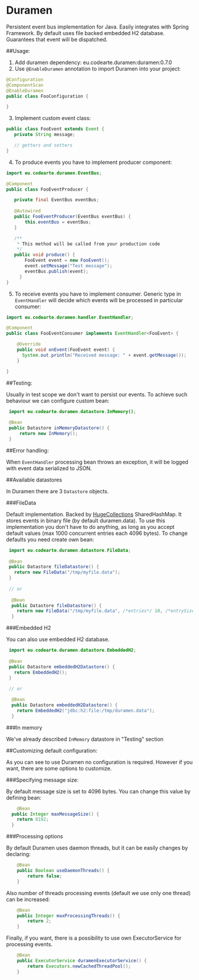 Duramen
=======

Persistent event bus implementation for Java. Easily integrates with Spring Framework. By default uses file backed embedded H2 database. Guarantees that event will be dispatched.

##Usage:

1. Add duramen dependency:
  eu.codearte.duramen:duramen:0.7.0
2. Use ```@EnableDuramen``` annotation to import Duramen into your project:
 ```java
 @Configuration
 @ComponentScan
 @EnableDuramen
 public class FooConfiguration {
 
 }
```
3. Implement custom event class:
 ```java
 public class FooEvent extends Event {
    private String message;
 
    // getters and setters
 }
```
4. To produce events you have to implement producer component:
 ```java
 import eu.codearte.duramen.EventBus;
 
 @Component
 public class FooEventProducer {
 
    private final EventBus eventBus;
   
    @Autowired
    public FooEventProducer(EventBus eventBus) {
	    this.eventBus = eventBus;
    }

    /** 
     * This method will be called from your production code
     */
    public void produce() {
	    FooEvent event = new FooEvent();
	    event.setMessage("Test message");
	    eventBus.publish(event);
 	  }
 }
```
5. To receive events you have to implement consumer. Generic type in ```EventHandler``` will decide which events will be processed in particular consumer:
 ```java
 import eu.codearte.duramen.handler.EventHandler;

 @Component
 public class FooEventConsumer implements EventHandler<FooEvent> {

 	 @Override
	 public void onEvent(FooEvent event) {
	   System.out.println("Received message: " + event.getMessage());
	 }

 }
```

##Testing:

Usually in test scope we don't want to persist our events. To achieve such behaviour we can configure custom bean:
```java
 import eu.codearte.duramen.datastore.InMemory();
 
 @Bean
 public Datastore inMemoryDatastore() {
	 return new InMemory();
 }
```

##Error handling:

When ```EventHandler``` processing bean throws an exception, it will be logged with event data serialized to JSON.

##Available datastores

In Duramen there are 3 ```Datastore``` objects.

###FileData

Default implementation. Backed by [HugeCollections](https://github.com/OpenHFT/HugeCollections) SharedHashMap. It stores events in binary file (by default duramen.data).
To use this implementation you don't have to do anything, as long as you accept default values (max 1000 concurrent entries each 4096 bytes).
To change defaults you need create own bean:

```java
 import eu.codearte.duramen.datastore.FileData;
 
 @Bean
 public Datastore fileDatastore() {
   return new FileData("/tmp/myfile.data");
 }
 
 // or
 
  @Bean
  public Datastore fileDatastore() {
    return new FileData("/tmp/myfile.data", /*entries*/ 10, /*entrySize*/, 8192);
  }
```

###Embedded H2

You can also use embedded H2 database.

```java
 import eu.codearte.duramen.datastore.EmbeddedH2;
 
 @Bean
 public Datastore embeddedH2Datastore() {
   return EmbeddedH2();
 }
 
 // or

  @Bean
  public Datastore embeddedH2Datastore() {
    return EmbeddedH2("jdbc:h2:file:/tmp/duramen.data");
  }
```

###In memory

We've already described ```InMemory``` datastore in "Testing" section

##Customizing default configuration:

As you can see to use Duramen no configuration is required. However if you want, there are some options to customize.

###Specifying message size:

By default message size is set to 4096 bytes. You can change this value by defining bean:

```java
	@Bean
  public Integer maxMessageSize() {
  	return 8192;
  }
```

###Processing options

By default Duramen uses daemon threads, but it can be easily changes by declaring:

```java
	@Bean
	public Boolean useDaemonThreads() {
		return false;
	}
```

Also number of threads processing events (default we use only one thread) can be increased:

```java
	@Bean
	public Integer maxProcessingThreads() {
		return 2;
	}
```

Finally, if you want, there is a possibility to use own ExecutorService for processing events.
```java
	@Bean
 	public ExecutorService duramenExecutorService() {
 		return Executors.newCachedThreadPool();
 	}
```